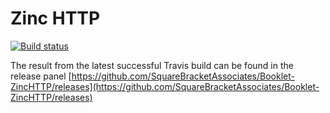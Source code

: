 # Zinc HTTP

[![Build status][badge]][travis]

[travis]:https://travis-ci.com/SquareBracketAssociates/Booklet-ZincHTTP
[badge]:https://travis-ci.com/SquareBracketAssociates/Booklet-ZincHTTP.svg?branch=master

The result from the latest successful Travis build can be found in the release 
panel [https://github.com/SquareBracketAssociates/Booklet-ZincHTTP/releases](https://github.com/SquareBracketAssociates/Booklet-ZincHTTP/releases)
